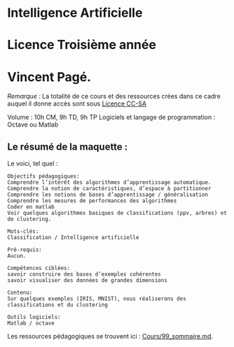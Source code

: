 # Intelligence Artificielle
# Licence Troisième année
# Vincent Pagé.


*Remarque :* La totalité de ce cours et des ressources crées dans ce cadre auquel il donne accès sont sous [Licence
CC-SA](LICENSE)

Volume : 10h CM, 9h TD, 9h TP
Logiciels et langage de programmation : Octave ou Matlab

## Le résumé de la maquette :
Le voici, tel quel :
```
Objectifs pédagogiques:
Comprendre l’intérêt des algorithmes d’apprentissage automatique.
Comprendre la notion de caractéristiques, d’espace à partitionner
Comprendre les notions de bases d’apprentissage / généralisation
Comprendre les mesures de performances des algorithmes
Coder en matlab
Voir quelques algorithmes basiques de classifications (ppv, arbres) et de clustering.

Mots-clés:
Classification / Intelligence artificielle

Pré-requis:
Aucun.

Compétences ciblées:
savoir construire des bases d’exemples cohérentes
savoir visualiser des données de grandes dimensions

Contenu:
Sur quelques exemples (IRIS, MNIST), nous réaliserons des classifications et du clustering

Outils logiciels:
Matlab / octave
```

Les ressources pédagogiques se trouvent ici : [Cours/99_sommaire.md](Cours/99_sommaire.md).
